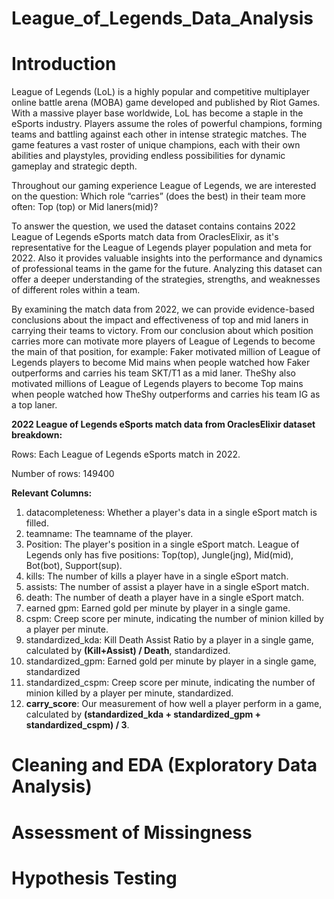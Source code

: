 # League_of_Legends_Data_Analysis
# Introduction
League of Legends (LoL) is a highly popular and competitive multiplayer online battle arena (MOBA) game developed and published by Riot Games. With a massive player base worldwide, LoL has become a staple in the eSports industry. Players assume the roles of powerful champions, forming teams and battling against each other in intense strategic matches. The game features a vast roster of unique champions, each with their own abilities and playstyles, providing endless possibilities for dynamic gameplay and strategic depth. 

Throughout our gaming experience League of Legends, we are interested on the question: Which role “carries” (does the best) in their team more often: Top (top) or Mid laners(mid)? 

To answer the question, we used the dataset contains contains 2022 League of Legends eSports match data from OraclesElixir, as it's representative for the League of Legends player population and meta for 2022. Also it provides valuable insights into the performance and dynamics of professional teams in the game for the future. Analyzing this dataset can offer a deeper understanding of the strategies, strengths, and weaknesses of different roles within a team.

By examining the match data from 2022, we can provide evidence-based conclusions about the impact and effectiveness of top and mid laners in carrying their teams to victory. From our conclusion about which position carries more can motivate more players of League of Legends to become the main of that position, for example: Faker motivated million of League of Legends players to become Mid mains when people watched how Faker outperforms and carries his team SKT/T1 as a mid laner. TheShy also motivated millions of League of Legends players to become Top mains when people watched how TheShy outperforms and carries his team IG as a top laner. 

**2022 League of Legends eSports match data from OraclesElixir dataset breakdown:**

Rows: Each League of Legends eSports match in 2022. 

Number of rows: 149400

**Relevant Columns:**
1. datacompleteness: Whether a player's data in a single eSport match is filled. 
2. teamname: The teamname of the player.
3. Position: The player's position in a single eSport match. League of Legends only has five positions: Top(top), Jungle(jng), Mid(mid), Bot(bot), Support(sup).
4. kills: The number of kills a player have in a single eSport match.
5. assists: The number of assist a player have in a single eSport match.
6. death: The number of death a player have in a single eSport match.
7. earned gpm: Earned gold per minute by player in a single game.
8. cspm: Creep score per minute, indicating the number of minion killed by a player per minute.
9. standardized_kda: Kill Death Assist Ratio by a player in a single game, calculated by **(Kill+Assist) / Death**, standardized. 
10. standardized_gpm: Earned gold per minute by player in a single game, standardized
11. standardized_cspm: Creep score per minute, indicating the number of minion killed by a player per minute, standardized. 
12. **carry_score**: Our measurement of how well a player perform in a game, calculated by **(standardized_kda + standardized_gpm + standardized_cspm) / 3**. 




# Cleaning and EDA (Exploratory Data Analysis)

# Assessment of Missingness

# Hypothesis Testing
